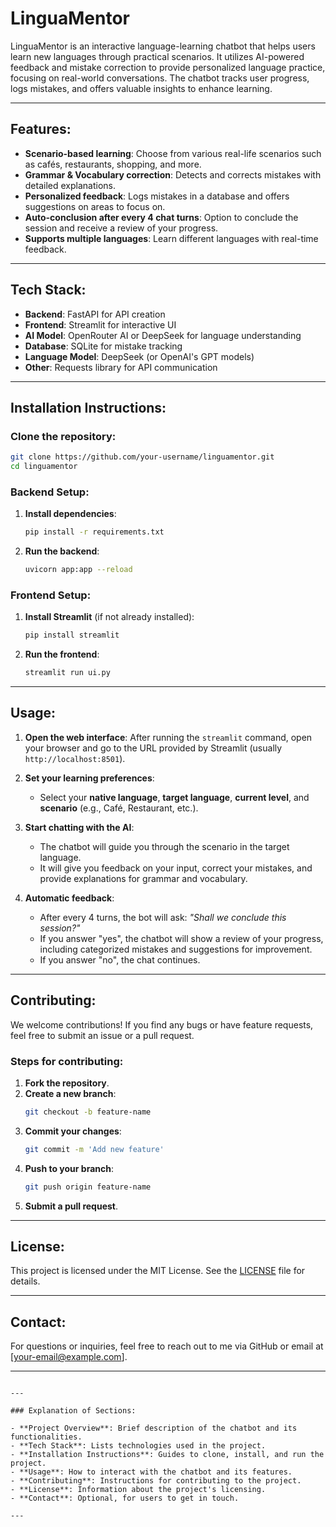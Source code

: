 # LinguaMentor

LinguaMentor is an interactive language-learning chatbot that helps users learn new languages through practical scenarios. It utilizes AI-powered feedback and mistake correction to provide personalized language practice, focusing on real-world conversations. The chatbot tracks user progress, logs mistakes, and offers valuable insights to enhance learning.

---

## **Features**:

- **Scenario-based learning**: Choose from various real-life scenarios such as cafés, restaurants, shopping, and more.
- **Grammar & Vocabulary correction**: Detects and corrects mistakes with detailed explanations.
- **Personalized feedback**: Logs mistakes in a database and offers suggestions on areas to focus on.
- **Auto-conclusion after every 4 chat turns**: Option to conclude the session and receive a review of your progress.
- **Supports multiple languages**: Learn different languages with real-time feedback.

---

## **Tech Stack**:

- **Backend**: FastAPI for API creation
- **Frontend**: Streamlit for interactive UI
- **AI Model**: OpenRouter AI or DeepSeek for language understanding
- **Database**: SQLite for mistake tracking
- **Language Model**: DeepSeek (or OpenAI's GPT models)
- **Other**: Requests library for API communication

---

## **Installation Instructions**:

### Clone the repository:
```bash
git clone https://github.com/your-username/linguamentor.git
cd linguamentor
```

### Backend Setup:

1. **Install dependencies**:
   ```bash
   pip install -r requirements.txt
   ```

2. **Run the backend**:
   ```bash
   uvicorn app:app --reload
   ```

### Frontend Setup:

1. **Install Streamlit** (if not already installed):
   ```bash
   pip install streamlit
   ```

2. **Run the frontend**:
   ```bash
   streamlit run ui.py
   ```

---

## **Usage**:

1. **Open the web interface**: 
   After running the `streamlit` command, open your browser and go to the URL provided by Streamlit (usually `http://localhost:8501`).

2. **Set your learning preferences**:
   - Select your **native language**, **target language**, **current level**, and **scenario** (e.g., Café, Restaurant, etc.).

3. **Start chatting with the AI**:
   - The chatbot will guide you through the scenario in the target language.
   - It will give you feedback on your input, correct your mistakes, and provide explanations for grammar and vocabulary.
   
4. **Automatic feedback**:
   - After every 4 turns, the bot will ask: _"Shall we conclude this session?"_
   - If you answer "yes", the chatbot will show a review of your progress, including categorized mistakes and suggestions for improvement.
   - If you answer "no", the chat continues.

---

## **Contributing**:

We welcome contributions! If you find any bugs or have feature requests, feel free to submit an issue or a pull request.

### Steps for contributing:

1. **Fork the repository**.
2. **Create a new branch**:
   ```bash
   git checkout -b feature-name
   ```
3. **Commit your changes**:
   ```bash
   git commit -m 'Add new feature'
   ```
4. **Push to your branch**:
   ```bash
   git push origin feature-name
   ```
5. **Submit a pull request**.

---

## **License**:

This project is licensed under the MIT License. See the [LICENSE](LICENSE) file for details.

---

## **Contact**:

For questions or inquiries, feel free to reach out to me via GitHub or email at [your-email@example.com].

---

```

---

### Explanation of Sections:

- **Project Overview**: Brief description of the chatbot and its functionalities.
- **Tech Stack**: Lists technologies used in the project.
- **Installation Instructions**: Guides to clone, install, and run the project.
- **Usage**: How to interact with the chatbot and its features.
- **Contributing**: Instructions for contributing to the project.
- **License**: Information about the project's licensing.
- **Contact**: Optional, for users to get in touch.

---

